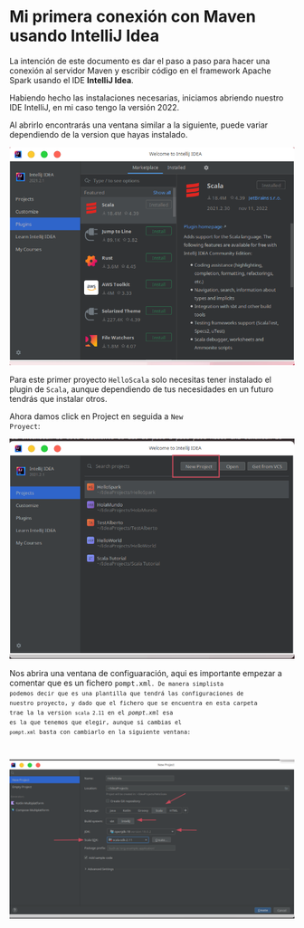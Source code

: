 # Mi primera conexión con Maven usando IntelliJ Idea

La intención de este documento es dar el paso a paso para hacer una conexión al servidor Maven y escribir código en el framework Apache Spark usando el IDE **IntelliJ Idea**.

Habiendo hecho las instalaciones necesarias, iniciamos abriendo nuestro IDE IntelliJ, en mi caso tengo la versión 2022.

Al abrirlo encontrarás una ventana similar a la siguiente, puede variar dependiendo de la version que hayas instalado.

![](https://raw.githubusercontent.com/gabrielfernando01/scala/master/Datio/image/plugins.png)

Para este primer proyecto <code>HelloScala</code> solo necesitas tener instalado el plugin de <code>Scala</code>, aunque dependiendo de tus necesidades en un futuro tendrás que instalar otros.

Ahora damos click en Project en seguida a <code>New Proyect</code>:

![](https://raw.githubusercontent.com/gabrielfernando01/scala/master/Datio/image/new_project.png)

Nos abrira una ventana de configuaración, aqui es importante empezar a comentar que es un fichero <code>pompt.xml<code>. De manera simplista podemos decir que es una plantilla que tendrá las configuraciones de nuestro proyecto, y dado que el fichero que se encuentra en esta carpeta trae la la version <code>scala 2.11</code> en el _pompt.xml_ esa es la que tenemos que elegir, aunque si cambias el <code>pompt.xml</code> basta con cambiarlo en la siguiente ventana:

![](https://raw.githubusercontent.com/gabrielfernando01/scala/master/Datio/image/configuration_hello.png)

